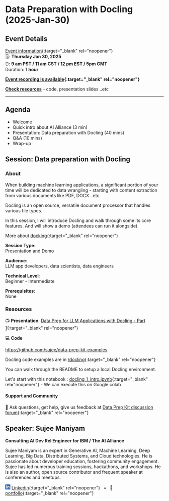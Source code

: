 # Data Preparation with Docling (2025-Jan-30)

<!-- ## 🔗 [#](#) -->

<!-- <img src="assets/qrcode_2025-02-27__data-prep-review.png" width="400px"> -->

## Event Details

[Event information](https://www.meetup.com/ibm-developer-sf-bay-area-meetup/events/305798918/){:target="_blank" rel="noopener"}<br>
🗓️: **Thursday Jan 30, 2025** <br>
⏰: **9 am PST  / 11 am CST / 12 pm EST / 5pm GMT**<br>
Duration: **1 hour**

**[Event recording is available](https://www.youtube.com/watch?v=RyapKHqom9Q){:target="_blank" rel="noopener"}**

**[Check resources](#resources)** - code, presentation slides ..etc

---

## Agenda

- Welcome
- Quick intro about AI Alliance (3 min)
- Presentation: Data preparation with Docling (40 mins)
- Q&A (10 mins)
- Wrap-up

## Session: Data preparation with Docling

### About

When building machine learning applications, a significant portion of your time will be dedicated to data wrangling - starting with content extraction from various documents like PDF, DOCX ..etc.

Docling is an open source, versatile document processor that handles various file types.

In this session, I will introduce Docling and walk through some its core features.  And will show a demo (attendees can run it alongside)


More about [docking](https://github.com/DS4SD/docling){:target="_blank" rel="noopener"}


**Session Type:**  
Presentation and Demo

**Audience**:  
LLM app developers, data scientists, data engineers

**Technical Level**:  
Beginner - Intermediate

**Prerequisites**:  
None

### Resources


📺 **Presentation**: [Data Prep for LLM Applications with Docling - Part 1](https://docs.google.com/presentation/d/1SkghvqrdTo9wIAye36jO_KNVTWbO6v5bqfVI7CWA3-g/edit?usp=sharing){:target="_blank" rel="noopener"}


💻 **Code**

https://github.com/sujee/data-prep-kit-examples


Docling code examples are in [/docling](https://github.com/sujee/data-prep-kit-examples/tree/main/docling){:target="_blank" rel="noopener"}

You can walk through the README to setup a local Docling environment.

Let's start with this notebook : [docling_1_intro.ipynb](https://github.com/sujee/data-prep-kit-examples/blob/main/docling/docling_1_intro.ipynb){:target="_blank" rel="noopener"}  - We can execute this on Google colab

#### Support and Community

🙋 Ask questions, get help, give us feedback at [Data Prep Kit discussion forum](https://github.com/IBM/data-prep-kit/discussions){:target="_blank" rel="noopener"}

## Speaker: Sujee Maniyam

**Consulting AI Dev Rel Engineer for IBM / The AI Alliance**  <br>

Sujee Maniyam is an expert in Generative AI, Machine Learning, Deep Learning, Big Data, Distributed Systems, and Cloud technologies. He is passionate about developer education, fostering community engagement. Sujee has led numerous training sessions, hackathons, and workshops. He is also an author, open source contributor and frequent speaker at conferences and meetups.


<img src="assets/linkedin.svg" width="16 px"> [Linkedin](https://www.linkedin.com/in/sujeemaniyam/){:target="_blank" rel="noopener"} &nbsp;  • &nbsp;
💼 [portfolio](https://sujee.dev/portfolio){:target="_blank" rel="noopener"}
